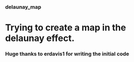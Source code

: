 ### delaunay_map
# Trying to create a map in the delaunay effect.
### Huge thanks to erdavis1 for writing the initial code
